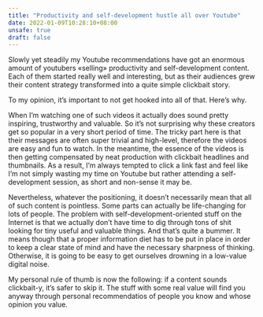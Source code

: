 ```yaml
---
title: "Productivity and self-development hustle all over Youtube"
date: 2022-01-09T10:28:10+08:00
unsafe: true
draft: false
---
```


Slowly yet steadily my Youtube recommendations have got an enormous amount of youtubers «selling» productivity and self-development content. Each of them started really well and interesting, but as their audiences grew their content strategy transformed into a quite simple clickbait story.

To my opinion, it’s important to not get hooked into all of that. Here’s why.

When I’m watching one of such videos it actually does sound pretty inspiring, trustworthy and valuable. So it’s not surprising why these creators get so popular in a very short period of time. The tricky part here is that their messages are often super trivial and high-level, therefore the videos are easy and fun to watch. In the meantime, the essence of the videos is then getting compensated by neat production with clickbait headlines and thumbnails. As a result, I’m always tempted to click a link fast and feel like I’m not simply wasting my time on Youtube but rather attending a self-development session, as short and non-sense it may be.

Nevertheless, whatever the positioning, it doesn’t necessarily mean that all of such content is pointless. Some parts can actually be life-changing for lots of people. The problem with self-development-oriented stuff on the Internet is that we actually don’t have time to dig through tons of shit looking for tiny useful and valuable things. And that’s quite a bummer. It means though that a proper information diet has to be put in place in order to keep a clear state of mind and have the necessary sharpness of thinking. Otherwise, it is going to be easy to get ourselves drowning in a low-value digital noise.

My personal rule of thumb is now the following: if a content sounds clickbait-y, it’s safer to skip it. The stuff with some real value will find you anyway through personal recommendatios of people you know and whose opinion you value.
